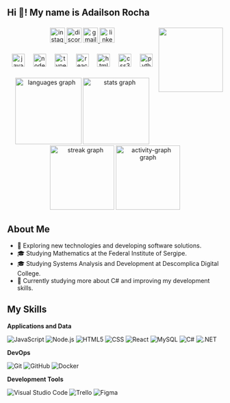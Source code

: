 <h2 align="left">Hi 👋! My name is Adailson Rocha</h2>

###

<img align="right" height="150" src="https://media.licdn.com/dms/image/v2/D4D03AQF7IA61hkKwDg/profile-displayphoto-shrink_800_800/profile-displayphoto-shrink_800_800/0/1718398291574?e=1735776000&v=beta&t=80tnX82PzPEXqOZWCSFBZ66uJdSwh5-sxo7NU-FL4hw"  />

###

<div align="center">
  <a href="https://www.instagram.com/rocha.dev_/" target="_blank">
    <img src="https://img.shields.io/static/v1?message=Instagram&logo=instagram&label=&color=E4405F&logoColor=white&labelColor=&style=for-the-badge" height="35" alt="instagram logo"  />
  </a>
  <img src="https://img.shields.io/static/v1?message=Discord&logo=discord&label=&color=7289DA&logoColor=white&labelColor=&style=for-the-badge" height="35" alt="discord logo"  />
  <a href="juniorbing0317@gmail.com" target="_blank">
    <img src="https://img.shields.io/static/v1?message=Gmail&logo=gmail&label=&color=D14836&logoColor=white&labelColor=&style=for-the-badge" height="35" alt="gmail logo"  />
  </a>
  <a href="https://www.linkedin.com/in/adailson-rocha" target="_blank">
    <img src="https://img.shields.io/static/v1?message=LinkedIn&logo=linkedin&label=&color=0077B5&logoColor=white&labelColor=&style=for-the-badge" height="35" alt="linkedin logo"  />
  </a>
</div>

###

<div align="center">
  <img src="https://cdn.jsdelivr.net/gh/devicons/devicon/icons/javascript/javascript-original.svg" height="30" alt="javascript logo"  />
  <img width="12" />
  <img src="https://cdn.jsdelivr.net/gh/devicons/devicon/icons/nodejs/nodejs-original.svg" height="30" alt="nodejs logo"  />
  <img width="12" />
  <img src="https://cdn.jsdelivr.net/gh/devicons/devicon/icons/typescript/typescript-original.svg" height="30" alt="typescript logo"  />
  <img width="12" />
  <img src="https://cdn.jsdelivr.net/gh/devicons/devicon/icons/react/react-original.svg" height="30" alt="react logo"  />
  <img width="12" />
  <img src="https://cdn.jsdelivr.net/gh/devicons/devicon/icons/html5/html5-original.svg" height="30" alt="html5 logo"  />
  <img width="12" />
  <img src="https://cdn.jsdelivr.net/gh/devicons/devicon/icons/css3/css3-original.svg" height="30" alt="css3 logo"  />
  <img width="12" />
  <img src="https://cdn.jsdelivr.net/gh/devicons/devicon/icons/python/python-original.svg" height="30" alt="python logo"  />
</div>

###

<div align="center">
  <img src="https://github-readme-stats.vercel.app/api/top-langs?username=rochajrdev&locale=en&hide_title=false&layout=compact&card_width=320&langs_count=12&theme=dracula&hide_border=true" height="155" alt="languages graph"  />
  <img src="https://github-readme-stats.vercel.app/api?username=rochajrdev&hide_title=false&hide_rank=false&show_icons=true&include_all_commits=true&count_private=true&disable_animations=false&theme=dracula&locale=en&hide_border=true" height="155" alt="stats graph"  />
  <img src="https://streak-stats.demolab.com?user=rochajrdev&locale=en&mode=daily&theme=dracula&hide_border=true&border_radius=5" height="150" alt="streak graph"  />
  <img src="https://github-readme-activity-graph.vercel.app/graph?username=rochajrdev&area=true&hide_border=true&hide_title=true&theme=dracula" height="150" alt="activity-graph graph"  />
</div>

###
## About Me

- 🤔 Exploring new technologies and developing software solutions.
- 🎓 Studying Mathematics at the Federal Institute of Sergipe.
- 🎓 Studying Systems Analysis and Development at Descomplica Digital College.
- 🌱 Currently studying more about C# and improving my development skills.

## My Skills

**Applications and Data**

![JavaScript](https://img.shields.io/badge/-JavaScript-333333?style=flat&logo=javascript)
![Node.js](https://img.shields.io/badge/-Node.js-333333?style=flat&logo=node.js)
![HTML5](https://img.shields.io/badge/-HTML5-333333?style=flat&logo=HTML5)
![CSS](https://img.shields.io/badge/-CSS-333333?style=flat&logo=CSS3&logoColor=1572B6)
![React](https://img.shields.io/badge/-React-333333?style=flat&logo=react)
![MySQL](https://img.shields.io/badge/-MySQL-333333?style=flat&logo=mysql)
![C#](https://img.shields.io/badge/-C%23-333333?style=flat&logo=c-sharp&logoColor=239120)
![.NET](https://img.shields.io/badge/-NET-333333?style=flat&logo=.net&logoColor=5C2D91)

**DevOps**

![Git](https://img.shields.io/badge/-Git-333333?style=flat&logo=git)
![GitHub](https://img.shields.io/badge/-GitHub-333333?style=flat&logo=github)
![Docker](https://img.shields.io/badge/-Docker-333333?style=flat&logo=docker)

**Development Tools**

![Visual Studio Code](https://img.shields.io/badge/-Visual%20Studio%20Code-333333?style=flat&logo=visual-studio-code&logoColor=007ACC)
![Trello](https://img.shields.io/badge/-Trello-333333?style=flat&logo=trello&logoColor=007ACC)
![Figma](https://img.shields.io/badge/-Figma-333333?style=flat&logo=figma&logoColor=007ACC)

<br/>
